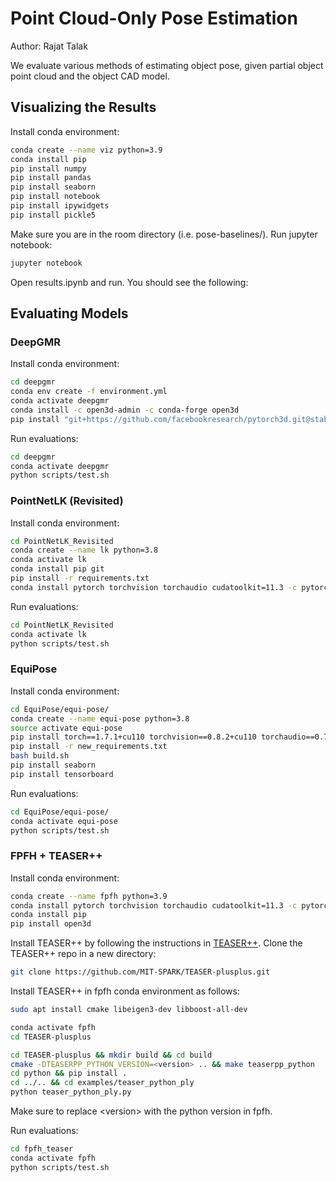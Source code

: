 # Point Cloud-Only Pose Estimation
Author: Rajat Talak

We evaluate various methods of estimating object pose, given partial object point cloud and 
the object CAD model. 


## Visualizing the Results 

Install conda environment:
```bash
conda create --name viz python=3.9
conda install pip 
pip install numpy
pip install pandas
pip install seaborn
pip install notebook
pip install ipywidgets
pip install pickle5
```

Make sure you are in the room directory (i.e. pose-baselines/). Run jupyter notebook:
```bash
jupyter notebook
```
Open results.ipynb and run. You should see the following:






## Evaluating Models

### DeepGMR

Install conda environment:
```bash
cd deepgmr
conda env create -f environment.yml 
conda activate deepgmr
conda install -c open3d-admin -c conda-forge open3d
pip install "git+https://github.com/facebookresearch/pytorch3d.git@stable"
````

Run evaluations:
```bash
cd deepgmr
conda activate deepgmr
python scripts/test.sh
```


### PointNetLK (Revisited)

Install conda environment:
```bash
cd PointNetLK_Revisited
conda create --name lk python=3.8
conda activate lk
conda install pip git
pip install -r requirements.txt
conda install pytorch torchvision torchaudio cudatoolkit=11.3 -c pytorch 
```

Run evaluations:
```bash
cd PointNetLK_Revisited
conda activate lk
python scripts/test.sh
```


### EquiPose

Install conda environment:
```bash
cd EquiPose/equi-pose/
conda create --name equi-pose python=3.8
source activate equi-pose
pip install torch==1.7.1+cu110 torchvision==0.8.2+cu110 torchaudio==0.7.2 -f https://download.pytorch.org/whl/torch_stable.html
pip install -r new_requirements.txt
bash build.sh 
pip install seaborn
pip install tensorboard
```

Run evaluations:
```bash
cd EquiPose/equi-pose/
conda activate equi-pose 
python scripts/test.sh
```


### FPFH + TEASER++

Install conda environment:
```bash
conda create --name fpfh python=3.9
conda install pytorch torchvision torchaudio cudatoolkit=11.3 -c pytorch 
conda install pip
pip install open3d
```

Install TEASER++ by following the instructions in [TEASER++](https://github.com/MIT-SPARK/TEASER-plusplus). 
Clone the TEASER++ repo in a new directory:
```bash
git clone https://github.com/MIT-SPARK/TEASER-plusplus.git 
```

Install TEASER++ in fpfh conda environment as follows:
```bash
sudo apt install cmake libeigen3-dev libboost-all-dev

conda activate fpfh 
cd TEASER-plusplus

cd TEASER-plusplus && mkdir build && cd build
cmake -DTEASERPP_PYTHON_VERSION=<version> .. && make teaserpp_python
cd python && pip install .
cd ../.. && cd examples/teaser_python_ply 
python teaser_python_ply.py
```
Make sure to replace \<version\> with the python version in fpfh.

Run evaluations:
```bash
cd fpfh_teaser
conda activate fpfh
python scripts/test.sh
```

